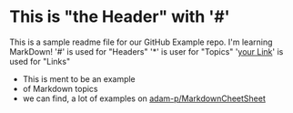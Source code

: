 # This is "the Header" with '#'

This is a sample readme file for our GitHub Example repo. I'm learning MarkDown!
'#' is used for "Headers"
'*' is user for "Topics"
'[your Link](http://)' is used for "Links"

* This is ment to be an example
* of Markdown topics
* we can find, a lot of examples on [adam-p/MarkdownCheetSheet](https://github.com/adam-p/markdown-here/wiki/Markdown-Cheatsheet#emphasis)
